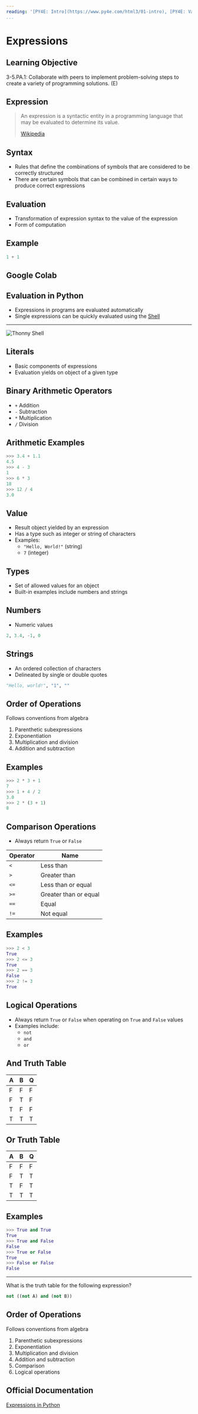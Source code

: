 ```yaml
---
reading: '[PY4E: Intro](https://www.py4e.com/html3/01-intro), [PY4E: Variables](https://www.py4e.com/html3/02-variables)'
...
```


Expressions
===========

Learning Objective
------------------

3-5.PA.1: Collaborate with peers to implement
problem-solving steps to create a variety of
programming solutions. (E)

Expression
----------

> An expression is a syntactic entity in a programming language that may be evaluated to determine its value. 
> 
> [Wikipedia](https://en.wikipedia.org/wiki/Expression_(computer_science))

Syntax
------

- Rules that define the combinations of symbols that are considered to be correctly structured
- There are certain symbols that can be combined in certain ways to produce correct expressions

Evaluation
----------

- Transformation of expression syntax to the value of the expression
- Form of computation

Example
-------

```python
1 + 1
```

Google Colab
------------

Evaluation in Python
--------------------

- Expressions in programs are evaluated automatically
- Single expressions can be quickly evaluated using the [Shell](https://en.wikipedia.org/wiki/Read%E2%80%93eval%E2%80%93print_loop)

---

![Thonny Shell](media/thonny-expression.png)

Literals
--------

- Basic components of expressions
- Evaluation yields on object of a given type

Binary Arithmetic Operators
---------------------------

- `+` Addition
- `-` Subtraction
- `*` Multiplication
- `/` Division

Arithmetic Examples
-------------------

```python
>>> 3.4 + 1.1
4.5
>>> 4 - 3
1
>>> 6 * 3
18
>>> 12 / 4
3.0
```

Value
-----

- Result object yielded by an expression
- Has a type such as integer or string of characters
- Examples:
  - `"Hello, World!"` (string)
  - `7` (integer)

Types
-----

- Set of allowed values for an object
- Built-in examples include numbers and strings

Numbers
-------

- Numeric values

```python
2, 3.4, -1, 0
```

Strings
-------

- An ordered collection of characters
- Delineated by single or double quotes

```python
"Hello, world!", "1", ""
```

Order of Operations
-------------------

Follows conventions from algebra

1. Parenthetic subexpressions
2. Exponentiation
3. Multiplication and division
4. Addition and subtraction

Examples
--------

```python
>>> 2 * 3 + 1
7
>>> 1 + 4 / 2
3.0
>>> 2 * (3 + 1)
8
```

Comparison Operations
---------------------

- Always return `True` or `False`

| Operator | Name |
|----------|------|
| `<` | Less than |
| `>` | Greater than |
| `<=` |  Less than or equal |
| `>=` | Greater than or equal |
| `==` | Equal |
| `!=` | Not equal |

Examples
--------

```python
>>> 2 < 3
True
>>> 2 <= 3
True
>>> 2 == 3
False
>>> 2 != 3
True
```

Logical Operations
------------------

- Always return `True` or `False` when operating on `True` and `False` values
- Examples include:
  - `not`
  - `and`
  - `or`

And Truth Table
---------------

 A | B | Q
---|---|---
 F | F | F
 F | T | F
 T | F | F
 T | T | T

Or Truth Table
--------------

 A | B | Q
---|---|---
 F | F | F
 F | T | T
 T | F | T
 T | T | T

Examples
--------

```python
>>> True and True
True
>>> True and False
False
>>> True or False
True
>>> False or False
False
```

---

What is the truth table for the following expression?

```python
not ((not A) and (not B))
```

Order of Operations
-------------------

Follows conventions from algebra

1. Parenthetic subexpressions
2. Exponentiation
3. Multiplication and division
4. Addition and subtraction
5. Comparison
6. Logical operations

Official Documentation
----------------------

[Expressions in Python](https://docs.python.org/3/reference/expressions.html)
